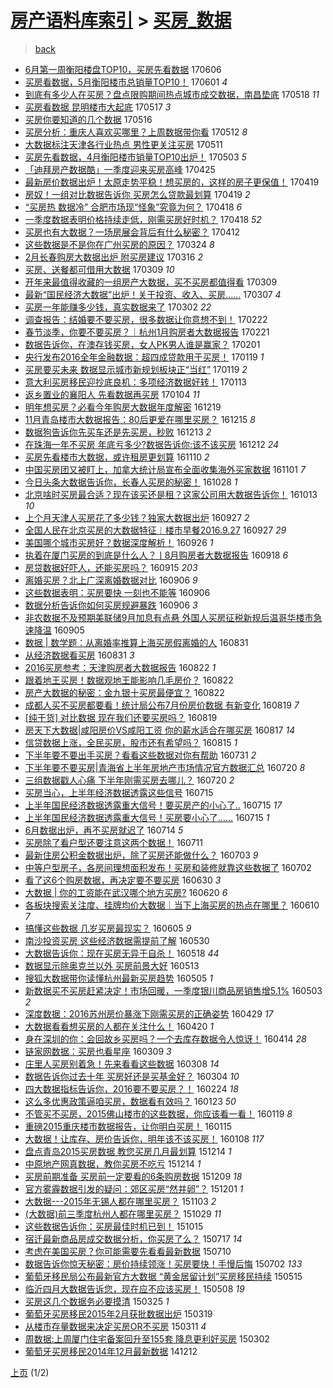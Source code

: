 [房产语料库索引](../../README.md)  > [买房_数据](买房_数据.md)
====
> [back](../README.md)

- [6月第一周衡阳楼盘TOP10，买房先看数据](http://jkwz.applinzi.com/ittc/6976109807781020677.html#6%E6%9C%88%E7%AC%AC%E4%B8%80%E5%91%A8%E8%A1%A1%E9%98%B3%E6%A5%BC%E7%9B%98TOP10%EF%BC%8C%E4%B9%B0%E6%88%BF%E5%85%88%E7%9C%8B%E6%95%B0%E6%8D%AE) 170606  
- [买房看数据，5月衡阳楼市总销量TOP10！](http://jkwz.applinzi.com/ittc/6974259880029324292.html#%E4%B9%B0%E6%88%BF%E7%9C%8B%E6%95%B0%E6%8D%AE%EF%BC%8C5%E6%9C%88%E8%A1%A1%E9%98%B3%E6%A5%BC%E5%B8%82%E6%80%BB%E9%94%80%E9%87%8FTOP10%EF%BC%81) 170601 *4* 
- [到底有多少人在买房？盘点限购期间热点城市成交数据，南昌垫底](http://jkwz.applinzi.com/ittc/6968941076667696132.html#%E5%88%B0%E5%BA%95%E6%9C%89%E5%A4%9A%E5%B0%91%E4%BA%BA%E5%9C%A8%E4%B9%B0%E6%88%BF%EF%BC%9F%E7%9B%98%E7%82%B9%E9%99%90%E8%B4%AD%E6%9C%9F%E9%97%B4%E7%83%AD%E7%82%B9%E5%9F%8E%E5%B8%82%E6%88%90%E4%BA%A4%E6%95%B0%E6%8D%AE%EF%BC%8C%E5%8D%97%E6%98%8C%E5%9E%AB%E5%BA%95) 170518 *11* 
- [买房看数据 昆明楼市大起底](http://jkwz.applinzi.com/ittc/6968713996021531652.html#%E4%B9%B0%E6%88%BF%E7%9C%8B%E6%95%B0%E6%8D%AE+%E6%98%86%E6%98%8E%E6%A5%BC%E5%B8%82%E5%A4%A7%E8%B5%B7%E5%BA%95) 170517 *3* 
- [买房你要知道的几个数据](http://jkwz.applinzi.com/ittc/6968237644059247621.html#%E4%B9%B0%E6%88%BF%E4%BD%A0%E8%A6%81%E7%9F%A5%E9%81%93%E7%9A%84%E5%87%A0%E4%B8%AA%E6%95%B0%E6%8D%AE) 170516  
- [买房分析：重庆人喜欢买哪里？上周数据带你看](http://jkwz.applinzi.com/ittc/6966715959564829700.html#%E4%B9%B0%E6%88%BF%E5%88%86%E6%9E%90%EF%BC%9A%E9%87%8D%E5%BA%86%E4%BA%BA%E5%96%9C%E6%AC%A2%E4%B9%B0%E5%93%AA%E9%87%8C%EF%BC%9F%E4%B8%8A%E5%91%A8%E6%95%B0%E6%8D%AE%E5%B8%A6%E4%BD%A0%E7%9C%8B) 170512 *8* 
- [大数据标注天津各行业热点 男性更关注买房](http://jkwz.applinzi.com/ittc/6966323328473105412.html#%E5%A4%A7%E6%95%B0%E6%8D%AE%E6%A0%87%E6%B3%A8%E5%A4%A9%E6%B4%A5%E5%90%84%E8%A1%8C%E4%B8%9A%E7%83%AD%E7%82%B9+%E7%94%B7%E6%80%A7%E6%9B%B4%E5%85%B3%E6%B3%A8%E4%B9%B0%E6%88%BF) 170511  
- [买房先看数据，4月衡阳楼市销量TOP10出炉！](http://jkwz.applinzi.com/ittc/6963495141749818373.html#%E4%B9%B0%E6%88%BF%E5%85%88%E7%9C%8B%E6%95%B0%E6%8D%AE%EF%BC%8C4%E6%9C%88%E8%A1%A1%E9%98%B3%E6%A5%BC%E5%B8%82%E9%94%80%E9%87%8FTOP10%E5%87%BA%E7%82%89%EF%BC%81) 170503 *5* 
- [「迪拜房产数据酷」一季度迎来买房高峰](http://jkwz.applinzi.com/ittc/6960109692922627076.html#%E3%80%8C%E8%BF%AA%E6%8B%9C%E6%88%BF%E4%BA%A7%E6%95%B0%E6%8D%AE%E9%85%B7%E3%80%8D%E4%B8%80%E5%AD%A3%E5%BA%A6%E8%BF%8E%E6%9D%A5%E4%B9%B0%E6%88%BF%E9%AB%98%E5%B3%B0) 170425  
- [最新房价数据出炉！太原走势平稳！想买房的，这样的房子更保值！](http://jkwz.applinzi.com/ittc/6958363959873766404.html#%E6%9C%80%E6%96%B0%E6%88%BF%E4%BB%B7%E6%95%B0%E6%8D%AE%E5%87%BA%E7%82%89%EF%BC%81%E5%A4%AA%E5%8E%9F%E8%B5%B0%E5%8A%BF%E5%B9%B3%E7%A8%B3%EF%BC%81%E6%83%B3%E4%B9%B0%E6%88%BF%E7%9A%84%EF%BC%8C%E8%BF%99%E6%A0%B7%E7%9A%84%E6%88%BF%E5%AD%90%E6%9B%B4%E4%BF%9D%E5%80%BC%EF%BC%81) 170419  
- [房奴！一组对比数据告诉你 买房怎么贷款最划算](http://jkwz.applinzi.com/ittc/6958267294856774660.html#%E6%88%BF%E5%A5%B4%EF%BC%81%E4%B8%80%E7%BB%84%E5%AF%B9%E6%AF%94%E6%95%B0%E6%8D%AE%E5%91%8A%E8%AF%89%E4%BD%A0+%E4%B9%B0%E6%88%BF%E6%80%8E%E4%B9%88%E8%B4%B7%E6%AC%BE%E6%9C%80%E5%88%92%E7%AE%97) 170419 *2* 
- [“买房热 数据冷” 合肥市场现“怪象”究竟为何？](http://jkwz.applinzi.com/ittc/6957559099192509445.html#%E2%80%9C%E4%B9%B0%E6%88%BF%E7%83%AD+%E6%95%B0%E6%8D%AE%E5%86%B7%E2%80%9D+%E5%90%88%E8%82%A5%E5%B8%82%E5%9C%BA%E7%8E%B0%E2%80%9C%E6%80%AA%E8%B1%A1%E2%80%9D%E7%A9%B6%E7%AB%9F%E4%B8%BA%E4%BD%95%EF%BC%9F) 170418 *6* 
- [一季度数据表明价格持续走低，刚需买房好时机？](http://jkwz.applinzi.com/ittc/6957877549723026437.html#%E4%B8%80%E5%AD%A3%E5%BA%A6%E6%95%B0%E6%8D%AE%E8%A1%A8%E6%98%8E%E4%BB%B7%E6%A0%BC%E6%8C%81%E7%BB%AD%E8%B5%B0%E4%BD%8E%EF%BC%8C%E5%88%9A%E9%9C%80%E4%B9%B0%E6%88%BF%E5%A5%BD%E6%97%B6%E6%9C%BA%EF%BC%9F) 170418 *52* 
- [买房也有大数据？一场房展会背后有什么秘密？](http://jkwz.applinzi.com/ittc/6955680665545737220.html#%E4%B9%B0%E6%88%BF%E4%B9%9F%E6%9C%89%E5%A4%A7%E6%95%B0%E6%8D%AE%EF%BC%9F%E4%B8%80%E5%9C%BA%E6%88%BF%E5%B1%95%E4%BC%9A%E8%83%8C%E5%90%8E%E6%9C%89%E4%BB%80%E4%B9%88%E7%A7%98%E5%AF%86%EF%BC%9F) 170412  
- [这些数据是不是你在广州买房的原因？](http://jkwz.applinzi.com/ittc/6948235930413564932.html#%E8%BF%99%E4%BA%9B%E6%95%B0%E6%8D%AE%E6%98%AF%E4%B8%8D%E6%98%AF%E4%BD%A0%E5%9C%A8%E5%B9%BF%E5%B7%9E%E4%B9%B0%E6%88%BF%E7%9A%84%E5%8E%9F%E5%9B%A0%EF%BC%9F) 170324 *8* 
- [2月长春购房大数据出炉 附买房建议](http://jkwz.applinzi.com/ittc/6945554586222986245.html#2%E6%9C%88%E9%95%BF%E6%98%A5%E8%B4%AD%E6%88%BF%E5%A4%A7%E6%95%B0%E6%8D%AE%E5%87%BA%E7%82%89+%E9%99%84%E4%B9%B0%E6%88%BF%E5%BB%BA%E8%AE%AE) 170316 *2* 
- [买房、送餐都可借用大数据](http://jkwz.applinzi.com/ittc/6943026718645421060.html#%E4%B9%B0%E6%88%BF%E3%80%81%E9%80%81%E9%A4%90%E9%83%BD%E5%8F%AF%E5%80%9F%E7%94%A8%E5%A4%A7%E6%95%B0%E6%8D%AE) 170309 *10* 
- [开年来最值得收藏的一组房产大数据，买不买房都值得看](http://jkwz.applinzi.com/ittc/6942957751012688901.html#%E5%BC%80%E5%B9%B4%E6%9D%A5%E6%9C%80%E5%80%BC%E5%BE%97%E6%94%B6%E8%97%8F%E7%9A%84%E4%B8%80%E7%BB%84%E6%88%BF%E4%BA%A7%E5%A4%A7%E6%95%B0%E6%8D%AE%EF%BC%8C%E4%B9%B0%E4%B8%8D%E4%B9%B0%E6%88%BF%E9%83%BD%E5%80%BC%E5%BE%97%E7%9C%8B) 170309  
- [最新“国民经济大数据”出炉！关于投资、收入、买房……](http://jkwz.applinzi.com/ittc/6942365921049052164.html#%E6%9C%80%E6%96%B0%E2%80%9C%E5%9B%BD%E6%B0%91%E7%BB%8F%E6%B5%8E%E5%A4%A7%E6%95%B0%E6%8D%AE%E2%80%9D%E5%87%BA%E7%82%89%EF%BC%81%E5%85%B3%E4%BA%8E%E6%8A%95%E8%B5%84%E3%80%81%E6%94%B6%E5%85%A5%E3%80%81%E4%B9%B0%E6%88%BF%E2%80%A6%E2%80%A6) 170307 *4* 
- [买房一年能赚多少钱，真实数据来了](http://jkwz.applinzi.com/ittc/6940366554641466372.html#%E4%B9%B0%E6%88%BF%E4%B8%80%E5%B9%B4%E8%83%BD%E8%B5%9A%E5%A4%9A%E5%B0%91%E9%92%B1%EF%BC%8C%E7%9C%9F%E5%AE%9E%E6%95%B0%E6%8D%AE%E6%9D%A5%E4%BA%86) 170302 *22* 
- [调查报告：结婚要不要买房，很多数据让你意想不到！](http://jkwz.applinzi.com/ittc/6937396310054536196.html#%E8%B0%83%E6%9F%A5%E6%8A%A5%E5%91%8A%EF%BC%9A%E7%BB%93%E5%A9%9A%E8%A6%81%E4%B8%8D%E8%A6%81%E4%B9%B0%E6%88%BF%EF%BC%8C%E5%BE%88%E5%A4%9A%E6%95%B0%E6%8D%AE%E8%AE%A9%E4%BD%A0%E6%84%8F%E6%83%B3%E4%B8%8D%E5%88%B0%EF%BC%81) 170222  
- [春节淡季，你要不要买房？｜杭州1月购房者大数据报告](http://jkwz.applinzi.com/ittc/6937021834615866373.html#%E6%98%A5%E8%8A%82%E6%B7%A1%E5%AD%A3%EF%BC%8C%E4%BD%A0%E8%A6%81%E4%B8%8D%E8%A6%81%E4%B9%B0%E6%88%BF%EF%BC%9F%EF%BD%9C%E6%9D%AD%E5%B7%9E1%E6%9C%88%E8%B4%AD%E6%88%BF%E8%80%85%E5%A4%A7%E6%95%B0%E6%8D%AE%E6%8A%A5%E5%91%8A) 170221  
- [数据告诉你，在澳存钱买房，女人PK男人谁是赢家？](http://jkwz.applinzi.com/ittc/6929669801663529988.html#%E6%95%B0%E6%8D%AE%E5%91%8A%E8%AF%89%E4%BD%A0%EF%BC%8C%E5%9C%A8%E6%BE%B3%E5%AD%98%E9%92%B1%E4%B9%B0%E6%88%BF%EF%BC%8C%E5%A5%B3%E4%BA%BAPK%E7%94%B7%E4%BA%BA%E8%B0%81%E6%98%AF%E8%B5%A2%E5%AE%B6%EF%BC%9F) 170201  
- [央行发布2016全年金融数据：超四成贷款用于买房！](http://jkwz.applinzi.com/ittc/6924778090437018629.html#%E5%A4%AE%E8%A1%8C%E5%8F%91%E5%B8%832016%E5%85%A8%E5%B9%B4%E9%87%91%E8%9E%8D%E6%95%B0%E6%8D%AE%EF%BC%9A%E8%B6%85%E5%9B%9B%E6%88%90%E8%B4%B7%E6%AC%BE%E7%94%A8%E4%BA%8E%E4%B9%B0%E6%88%BF%EF%BC%81) 170119 *1* 
- [买房要买未来 数据显示城市新规划板块正“当红”](http://jkwz.applinzi.com/ittc/6924750137334432772.html#%E4%B9%B0%E6%88%BF%E8%A6%81%E4%B9%B0%E6%9C%AA%E6%9D%A5+%E6%95%B0%E6%8D%AE%E6%98%BE%E7%A4%BA%E5%9F%8E%E5%B8%82%E6%96%B0%E8%A7%84%E5%88%92%E6%9D%BF%E5%9D%97%E6%AD%A3%E2%80%9C%E5%BD%93%E7%BA%A2%E2%80%9D) 170119 *2* 
- [意大利买房移民迎抄底良机：多项经济数据好转！](http://jkwz.applinzi.com/ittc/6922671629309314053.html#%E6%84%8F%E5%A4%A7%E5%88%A9%E4%B9%B0%E6%88%BF%E7%A7%BB%E6%B0%91%E8%BF%8E%E6%8A%84%E5%BA%95%E8%89%AF%E6%9C%BA%EF%BC%9A%E5%A4%9A%E9%A1%B9%E7%BB%8F%E6%B5%8E%E6%95%B0%E6%8D%AE%E5%A5%BD%E8%BD%AC%EF%BC%81) 170113  
- [返乡置业的襄阳人   先看数据再买房](http://jkwz.applinzi.com/ittc/6919292885798487045.html#%E8%BF%94%E4%B9%A1%E7%BD%AE%E4%B8%9A%E7%9A%84%E8%A5%84%E9%98%B3%E4%BA%BA+++%E5%85%88%E7%9C%8B%E6%95%B0%E6%8D%AE%E5%86%8D%E4%B9%B0%E6%88%BF) 170104 *11* 
- [明年想买房？必看今年购房大数据年度解密](http://jkwz.applinzi.com/ittc/6913381363767313412.html#%E6%98%8E%E5%B9%B4%E6%83%B3%E4%B9%B0%E6%88%BF%EF%BC%9F%E5%BF%85%E7%9C%8B%E4%BB%8A%E5%B9%B4%E8%B4%AD%E6%88%BF%E5%A4%A7%E6%95%B0%E6%8D%AE%E5%B9%B4%E5%BA%A6%E8%A7%A3%E5%AF%86) 161219  
- [11月青岛楼市大数据报告：80后更爱在哪里买房？](http://jkwz.applinzi.com/ittc/6911858190412416005.html#11%E6%9C%88%E9%9D%92%E5%B2%9B%E6%A5%BC%E5%B8%82%E5%A4%A7%E6%95%B0%E6%8D%AE%E6%8A%A5%E5%91%8A%EF%BC%9A80%E5%90%8E%E6%9B%B4%E7%88%B1%E5%9C%A8%E5%93%AA%E9%87%8C%E4%B9%B0%E6%88%BF%EF%BC%9F) 161215 *8* 
- [数据狗告诉你先买车还是先买房，秒败](http://jkwz.applinzi.com/ittc/6911183633380803589.html#%E6%95%B0%E6%8D%AE%E7%8B%97%E5%91%8A%E8%AF%89%E4%BD%A0%E5%85%88%E4%B9%B0%E8%BD%A6%E8%BF%98%E6%98%AF%E5%85%88%E4%B9%B0%E6%88%BF%EF%BC%8C%E7%A7%92%E8%B4%A5) 161213 *2* 
- [在珠海一年不买房 年底亏多少?数据告诉你:该不该买房](http://jkwz.applinzi.com/ittc/6910714740845577221.html#%E5%9C%A8%E7%8F%A0%E6%B5%B7%E4%B8%80%E5%B9%B4%E4%B8%8D%E4%B9%B0%E6%88%BF+%E5%B9%B4%E5%BA%95%E4%BA%8F%E5%A4%9A%E5%B0%91%3F%E6%95%B0%E6%8D%AE%E5%91%8A%E8%AF%89%E4%BD%A0%3A%E8%AF%A5%E4%B8%8D%E8%AF%A5%E4%B9%B0%E6%88%BF) 161212 *24* 
- [买房先看楼市大数据，或许租房更划算](http://jkwz.applinzi.com/ittc/6898211460877911044.html#%E4%B9%B0%E6%88%BF%E5%85%88%E7%9C%8B%E6%A5%BC%E5%B8%82%E5%A4%A7%E6%95%B0%E6%8D%AE%EF%BC%8C%E6%88%96%E8%AE%B8%E7%A7%9F%E6%88%BF%E6%9B%B4%E5%88%92%E7%AE%97) 161110 *2* 
- [中国买房团又被盯上，加拿大统计局宣布全面收集海外买家数据](http://jkwz.applinzi.com/ittc/6895467931923645444.html#%E4%B8%AD%E5%9B%BD%E4%B9%B0%E6%88%BF%E5%9B%A2%E5%8F%88%E8%A2%AB%E7%9B%AF%E4%B8%8A%EF%BC%8C%E5%8A%A0%E6%8B%BF%E5%A4%A7%E7%BB%9F%E8%AE%A1%E5%B1%80%E5%AE%A3%E5%B8%83%E5%85%A8%E9%9D%A2%E6%94%B6%E9%9B%86%E6%B5%B7%E5%A4%96%E4%B9%B0%E5%AE%B6%E6%95%B0%E6%8D%AE) 161101 *7* 
- [今日头条大数据告诉你，长春人买房的秘密！](http://jkwz.applinzi.com/ittc/6893772452022191108.html#%E4%BB%8A%E6%97%A5%E5%A4%B4%E6%9D%A1%E5%A4%A7%E6%95%B0%E6%8D%AE%E5%91%8A%E8%AF%89%E4%BD%A0%EF%BC%8C%E9%95%BF%E6%98%A5%E4%BA%BA%E4%B9%B0%E6%88%BF%E7%9A%84%E7%A7%98%E5%AF%86%EF%BC%81) 161028 *1* 
- [北京啥时买房最合适？现在该买还是租？这家公司用大数据告诉你！](http://jkwz.applinzi.com/ittc/6888478953819341828.html#%E5%8C%97%E4%BA%AC%E5%95%A5%E6%97%B6%E4%B9%B0%E6%88%BF%E6%9C%80%E5%90%88%E9%80%82%EF%BC%9F%E7%8E%B0%E5%9C%A8%E8%AF%A5%E4%B9%B0%E8%BF%98%E6%98%AF%E7%A7%9F%EF%BC%9F%E8%BF%99%E5%AE%B6%E5%85%AC%E5%8F%B8%E7%94%A8%E5%A4%A7%E6%95%B0%E6%8D%AE%E5%91%8A%E8%AF%89%E4%BD%A0%EF%BC%81) 161013 *10* 
- [上个月天津人买房花了多少钱？独家大数据出炉](http://jkwz.applinzi.com/ittc/6882468948590724101.html#%E4%B8%8A%E4%B8%AA%E6%9C%88%E5%A4%A9%E6%B4%A5%E4%BA%BA%E4%B9%B0%E6%88%BF%E8%8A%B1%E4%BA%86%E5%A4%9A%E5%B0%91%E9%92%B1%EF%BC%9F%E7%8B%AC%E5%AE%B6%E5%A4%A7%E6%95%B0%E6%8D%AE%E5%87%BA%E7%82%89) 160927 *2* 
- [全国人民在北京买房的大数据特征︱楼市早餐2016.9.27](http://jkwz.applinzi.com/ittc/6882420555369677829.html#%E5%85%A8%E5%9B%BD%E4%BA%BA%E6%B0%91%E5%9C%A8%E5%8C%97%E4%BA%AC%E4%B9%B0%E6%88%BF%E7%9A%84%E5%A4%A7%E6%95%B0%E6%8D%AE%E7%89%B9%E5%BE%81%EF%B8%B1%E6%A5%BC%E5%B8%82%E6%97%A9%E9%A4%902016.9.27) 160927 *29* 
- [美国哪个城市买房好？数据深度解析！](http://jkwz.applinzi.com/ittc/6882198430297883653.html#%E7%BE%8E%E5%9B%BD%E5%93%AA%E4%B8%AA%E5%9F%8E%E5%B8%82%E4%B9%B0%E6%88%BF%E5%A5%BD%EF%BC%9F%E6%95%B0%E6%8D%AE%E6%B7%B1%E5%BA%A6%E8%A7%A3%E6%9E%90%EF%BC%81) 160926 *1* 
- [执着在厦门买房的到底是什么人？ㅣ8月购房者大数据报告](http://jkwz.applinzi.com/ittc/6879158947516253188.html#%E6%89%A7%E7%9D%80%E5%9C%A8%E5%8E%A6%E9%97%A8%E4%B9%B0%E6%88%BF%E7%9A%84%E5%88%B0%E5%BA%95%E6%98%AF%E4%BB%80%E4%B9%88%E4%BA%BA%EF%BC%9F%E3%85%A38%E6%9C%88%E8%B4%AD%E6%88%BF%E8%80%85%E5%A4%A7%E6%95%B0%E6%8D%AE%E6%8A%A5%E5%91%8A) 160918 *6* 
- [房贷数据好吓人，还能买房吗？](http://jkwz.applinzi.com/ittc/6878027267455845381.html#%E6%88%BF%E8%B4%B7%E6%95%B0%E6%8D%AE%E5%A5%BD%E5%90%93%E4%BA%BA%EF%BC%8C%E8%BF%98%E8%83%BD%E4%B9%B0%E6%88%BF%E5%90%97%EF%BC%9F) 160915 *203* 
- [离婚买房？北上广深离婚数据对比](http://jkwz.applinzi.com/ittc/6874820550702138373.html#%E7%A6%BB%E5%A9%9A%E4%B9%B0%E6%88%BF%EF%BC%9F%E5%8C%97%E4%B8%8A%E5%B9%BF%E6%B7%B1%E7%A6%BB%E5%A9%9A%E6%95%B0%E6%8D%AE%E5%AF%B9%E6%AF%94) 160906 *9* 
- [这些数据表明：买房要快 一刻也不能等](http://jkwz.applinzi.com/ittc/6874690834460574724.html#%E8%BF%99%E4%BA%9B%E6%95%B0%E6%8D%AE%E8%A1%A8%E6%98%8E%EF%BC%9A%E4%B9%B0%E6%88%BF%E8%A6%81%E5%BF%AB+%E4%B8%80%E5%88%BB%E4%B9%9F%E4%B8%8D%E8%83%BD%E7%AD%89) 160906  
- [数据分析告诉你如何买房规避暴跌](http://jkwz.applinzi.com/ittc/6874668280488395780.html#%E6%95%B0%E6%8D%AE%E5%88%86%E6%9E%90%E5%91%8A%E8%AF%89%E4%BD%A0%E5%A6%82%E4%BD%95%E4%B9%B0%E6%88%BF%E8%A7%84%E9%81%BF%E6%9A%B4%E8%B7%8C) 160906 *3* 
- [非农数据不及预期美联储9月加息有点悬 外国人买房征税新规后温哥华楼市急速降温](http://jkwz.applinzi.com/ittc/6874222584643716101.html#%E9%9D%9E%E5%86%9C%E6%95%B0%E6%8D%AE%E4%B8%8D%E5%8F%8A%E9%A2%84%E6%9C%9F%E7%BE%8E%E8%81%94%E5%82%A89%E6%9C%88%E5%8A%A0%E6%81%AF%E6%9C%89%E7%82%B9%E6%82%AC+%E5%A4%96%E5%9B%BD%E4%BA%BA%E4%B9%B0%E6%88%BF%E5%BE%81%E7%A8%8E%E6%96%B0%E8%A7%84%E5%90%8E%E6%B8%A9%E5%93%A5%E5%8D%8E%E6%A5%BC%E5%B8%82%E6%80%A5%E9%80%9F%E9%99%8D%E6%B8%A9) 160905  
- [数据 | 数学题：从离婚率推算上海买房假离婚的人](http://jkwz.applinzi.com/ittc/6872575581622895620.html#%E6%95%B0%E6%8D%AE+%7C+%E6%95%B0%E5%AD%A6%E9%A2%98%EF%BC%9A%E4%BB%8E%E7%A6%BB%E5%A9%9A%E7%8E%87%E6%8E%A8%E7%AE%97%E4%B8%8A%E6%B5%B7%E4%B9%B0%E6%88%BF%E5%81%87%E7%A6%BB%E5%A9%9A%E7%9A%84%E4%BA%BA) 160831  
- [从经济数据看买房](http://jkwz.applinzi.com/ittc/6872560069023106052.html#%E4%BB%8E%E7%BB%8F%E6%B5%8E%E6%95%B0%E6%8D%AE%E7%9C%8B%E4%B9%B0%E6%88%BF) 160831 *3* 
- [2016买房参考：天津购房者大数据报告](http://jkwz.applinzi.com/ittc/6869118926084113413.html#2016%E4%B9%B0%E6%88%BF%E5%8F%82%E8%80%83%EF%BC%9A%E5%A4%A9%E6%B4%A5%E8%B4%AD%E6%88%BF%E8%80%85%E5%A4%A7%E6%95%B0%E6%8D%AE%E6%8A%A5%E5%91%8A) 160822 *1* 
- [跟着地王买房！数据观地王能影响几毛房价？](http://jkwz.applinzi.com/ittc/6869112954787726341.html#%E8%B7%9F%E7%9D%80%E5%9C%B0%E7%8E%8B%E4%B9%B0%E6%88%BF%EF%BC%81%E6%95%B0%E6%8D%AE%E8%A7%82%E5%9C%B0%E7%8E%8B%E8%83%BD%E5%BD%B1%E5%93%8D%E5%87%A0%E6%AF%9B%E6%88%BF%E4%BB%B7%EF%BC%9F) 160822  
- [房产大数据的秘密：金九银十买房最便宜？](http://jkwz.applinzi.com/ittc/6866629569343390724.html#%E6%88%BF%E4%BA%A7%E5%A4%A7%E6%95%B0%E6%8D%AE%E7%9A%84%E7%A7%98%E5%AF%86%EF%BC%9A%E9%87%91%E4%B9%9D%E9%93%B6%E5%8D%81%E4%B9%B0%E6%88%BF%E6%9C%80%E4%BE%BF%E5%AE%9C%EF%BC%9F) 160822  
- [成都人买不买房都要看！统计局公布7月份房价数据 有新变化](http://jkwz.applinzi.com/ittc/6868102525798056964.html#%E6%88%90%E9%83%BD%E4%BA%BA%E4%B9%B0%E4%B8%8D%E4%B9%B0%E6%88%BF%E9%83%BD%E8%A6%81%E7%9C%8B%EF%BC%81%E7%BB%9F%E8%AE%A1%E5%B1%80%E5%85%AC%E5%B8%837%E6%9C%88%E4%BB%BD%E6%88%BF%E4%BB%B7%E6%95%B0%E6%8D%AE+%E6%9C%89%E6%96%B0%E5%8F%98%E5%8C%96) 160819 *7* 
- [[纯干货] 对比数据 现在我们还要买房吗？](http://jkwz.applinzi.com/ittc/6868043603141723140.html#%5B%E7%BA%AF%E5%B9%B2%E8%B4%A7%5D+%E5%AF%B9%E6%AF%94%E6%95%B0%E6%8D%AE+%E7%8E%B0%E5%9C%A8%E6%88%91%E4%BB%AC%E8%BF%98%E8%A6%81%E4%B9%B0%E6%88%BF%E5%90%97%EF%BC%9F) 160819  
- [房天下大数据|咸阳房价VS咸阳工资 你的薪水适合在哪买房](http://jkwz.applinzi.com/ittc/6867333299164414980.html#%E6%88%BF%E5%A4%A9%E4%B8%8B%E5%A4%A7%E6%95%B0%E6%8D%AE%7C%E5%92%B8%E9%98%B3%E6%88%BF%E4%BB%B7VS%E5%92%B8%E9%98%B3%E5%B7%A5%E8%B5%84+%E4%BD%A0%E7%9A%84%E8%96%AA%E6%B0%B4%E9%80%82%E5%90%88%E5%9C%A8%E5%93%AA%E4%B9%B0%E6%88%BF) 160817 *14* 
- [信贷数据上涨，全民买房，股市还有希望吗？](http://jkwz.applinzi.com/ittc/6866541916019229701.html#%E4%BF%A1%E8%B4%B7%E6%95%B0%E6%8D%AE%E4%B8%8A%E6%B6%A8%EF%BC%8C%E5%85%A8%E6%B0%91%E4%B9%B0%E6%88%BF%EF%BC%8C%E8%82%A1%E5%B8%82%E8%BF%98%E6%9C%89%E5%B8%8C%E6%9C%9B%E5%90%97%EF%BC%9F) 160815 *1* 
- [下半年要不要出手买房？看看这些数据对你有帮助](http://jkwz.applinzi.com/ittc/6861125869724238853.html#%E4%B8%8B%E5%8D%8A%E5%B9%B4%E8%A6%81%E4%B8%8D%E8%A6%81%E5%87%BA%E6%89%8B%E4%B9%B0%E6%88%BF%EF%BC%9F%E7%9C%8B%E7%9C%8B%E8%BF%99%E4%BA%9B%E6%95%B0%E6%8D%AE%E5%AF%B9%E4%BD%A0%E6%9C%89%E5%B8%AE%E5%8A%A9) 160731 *2* 
- [下半年要不要买房|青海省上半年房地产市场情况官方数据汇总](http://jkwz.applinzi.com/ittc/6857018101237023748.html#%E4%B8%8B%E5%8D%8A%E5%B9%B4%E8%A6%81%E4%B8%8D%E8%A6%81%E4%B9%B0%E6%88%BF%7C%E9%9D%92%E6%B5%B7%E7%9C%81%E4%B8%8A%E5%8D%8A%E5%B9%B4%E6%88%BF%E5%9C%B0%E4%BA%A7%E5%B8%82%E5%9C%BA%E6%83%85%E5%86%B5%E5%AE%98%E6%96%B9%E6%95%B0%E6%8D%AE%E6%B1%87%E6%80%BB) 160720 *8* 
- [三组数据戳人心痛 下半年刚需买房去哪儿？](http://jkwz.applinzi.com/ittc/6856242555037156356.html#%E4%B8%89%E7%BB%84%E6%95%B0%E6%8D%AE%E6%88%B3%E4%BA%BA%E5%BF%83%E7%97%9B+%E4%B8%8B%E5%8D%8A%E5%B9%B4%E5%88%9A%E9%9C%80%E4%B9%B0%E6%88%BF%E5%8E%BB%E5%93%AA%E5%84%BF%EF%BC%9F) 160720 *2* 
- [买房当心，上半年经济数据透露这些信号](http://jkwz.applinzi.com/ittc/6855135821635781636.html#%E4%B9%B0%E6%88%BF%E5%BD%93%E5%BF%83%EF%BC%8C%E4%B8%8A%E5%8D%8A%E5%B9%B4%E7%BB%8F%E6%B5%8E%E6%95%B0%E6%8D%AE%E9%80%8F%E9%9C%B2%E8%BF%99%E4%BA%9B%E4%BF%A1%E5%8F%B7) 160715  
- [上半年国民经济数据透露重大信号！要买房产的小心了..](http://jkwz.applinzi.com/ittc/6855118371598894084.html#%E4%B8%8A%E5%8D%8A%E5%B9%B4%E5%9B%BD%E6%B0%91%E7%BB%8F%E6%B5%8E%E6%95%B0%E6%8D%AE%E9%80%8F%E9%9C%B2%E9%87%8D%E5%A4%A7%E4%BF%A1%E5%8F%B7%EF%BC%81%E8%A6%81%E4%B9%B0%E6%88%BF%E4%BA%A7%E7%9A%84%E5%B0%8F%E5%BF%83%E4%BA%86..) 160715 *17* 
- [上半年国民经济数据透露重大信号！买房要小心了……](http://jkwz.applinzi.com/ittc/6855075913594831877.html#%E4%B8%8A%E5%8D%8A%E5%B9%B4%E5%9B%BD%E6%B0%91%E7%BB%8F%E6%B5%8E%E6%95%B0%E6%8D%AE%E9%80%8F%E9%9C%B2%E9%87%8D%E5%A4%A7%E4%BF%A1%E5%8F%B7%EF%BC%81%E4%B9%B0%E6%88%BF%E8%A6%81%E5%B0%8F%E5%BF%83%E4%BA%86%E2%80%A6%E2%80%A6) 160715 *1* 
- [6月数据出炉，再不买房就迟了](http://jkwz.applinzi.com/ittc/6854636467355386885.html#6%E6%9C%88%E6%95%B0%E6%8D%AE%E5%87%BA%E7%82%89%EF%BC%8C%E5%86%8D%E4%B8%8D%E4%B9%B0%E6%88%BF%E5%B0%B1%E8%BF%9F%E4%BA%86) 160714 *5* 
- [买房除了看户型还要注意这两个数据！](http://jkwz.applinzi.com/ittc/6849898714646447109.html#%E4%B9%B0%E6%88%BF%E9%99%A4%E4%BA%86%E7%9C%8B%E6%88%B7%E5%9E%8B%E8%BF%98%E8%A6%81%E6%B3%A8%E6%84%8F%E8%BF%99%E4%B8%A4%E4%B8%AA%E6%95%B0%E6%8D%AE%EF%BC%81) 160711  
- [最新住房公积金数据出炉，除了买房还能做什么？](http://jkwz.applinzi.com/ittc/6850626791223591941.html#%E6%9C%80%E6%96%B0%E4%BD%8F%E6%88%BF%E5%85%AC%E7%A7%AF%E9%87%91%E6%95%B0%E6%8D%AE%E5%87%BA%E7%82%89%EF%BC%8C%E9%99%A4%E4%BA%86%E4%B9%B0%E6%88%BF%E8%BF%98%E8%83%BD%E5%81%9A%E4%BB%80%E4%B9%88%EF%BC%9F) 160703 *9* 
- [中等户型房子，各房间理想面积发布！买房和装修就靠这些数据了](http://jkwz.applinzi.com/ittc/6850230540304909317.html#%E4%B8%AD%E7%AD%89%E6%88%B7%E5%9E%8B%E6%88%BF%E5%AD%90%EF%BC%8C%E5%90%84%E6%88%BF%E9%97%B4%E7%90%86%E6%83%B3%E9%9D%A2%E7%A7%AF%E5%8F%91%E5%B8%83%EF%BC%81%E4%B9%B0%E6%88%BF%E5%92%8C%E8%A3%85%E4%BF%AE%E5%B0%B1%E9%9D%A0%E8%BF%99%E4%BA%9B%E6%95%B0%E6%8D%AE%E4%BA%86) 160702  
- [看了这6个购房数据，再决定要不要买房](http://jkwz.applinzi.com/ittc/6849540207841641477.html#%E7%9C%8B%E4%BA%86%E8%BF%996%E4%B8%AA%E8%B4%AD%E6%88%BF%E6%95%B0%E6%8D%AE%EF%BC%8C%E5%86%8D%E5%86%B3%E5%AE%9A%E8%A6%81%E4%B8%8D%E8%A6%81%E4%B9%B0%E6%88%BF) 160630 *3* 
- [大数据 | 你的工资能在武汉哪个地方买房?](http://jkwz.applinzi.com/ittc/6845755606061024261.html#%E5%A4%A7%E6%95%B0%E6%8D%AE+%7C+%E4%BD%A0%E7%9A%84%E5%B7%A5%E8%B5%84%E8%83%BD%E5%9C%A8%E6%AD%A6%E6%B1%89%E5%93%AA%E4%B8%AA%E5%9C%B0%E6%96%B9%E4%B9%B0%E6%88%BF%3F) 160620 *6* 
- [各板块搜索关注度、挂牌均价大数据｜当下上海买房的热点在哪里？](http://jkwz.applinzi.com/ittc/6842041150806164484.html#%E5%90%84%E6%9D%BF%E5%9D%97%E6%90%9C%E7%B4%A2%E5%85%B3%E6%B3%A8%E5%BA%A6%E3%80%81%E6%8C%82%E7%89%8C%E5%9D%87%E4%BB%B7%E5%A4%A7%E6%95%B0%E6%8D%AE%EF%BD%9C%E5%BD%93%E4%B8%8B%E4%B8%8A%E6%B5%B7%E4%B9%B0%E6%88%BF%E7%9A%84%E7%83%AD%E7%82%B9%E5%9C%A8%E5%93%AA%E9%87%8C%EF%BC%9F) 160610 *7* 
- [搞懂这些数据 几岁买房最现实？](http://jkwz.applinzi.com/ittc/6840296720260662276.html#%E6%90%9E%E6%87%82%E8%BF%99%E4%BA%9B%E6%95%B0%E6%8D%AE+%E5%87%A0%E5%B2%81%E4%B9%B0%E6%88%BF%E6%9C%80%E7%8E%B0%E5%AE%9E%EF%BC%9F) 160605 *9* 
- [南沙投资买房 这些经济数据需提前了解](http://jkwz.applinzi.com/ittc/6837821878684877828.html#%E5%8D%97%E6%B2%99%E6%8A%95%E8%B5%84%E4%B9%B0%E6%88%BF+%E8%BF%99%E4%BA%9B%E7%BB%8F%E6%B5%8E%E6%95%B0%E6%8D%AE%E9%9C%80%E6%8F%90%E5%89%8D%E4%BA%86%E8%A7%A3) 160530  
- [大数据告诉你：现在买房无异于自杀！](http://jkwz.applinzi.com/ittc/6833483480499225605.html#%E5%A4%A7%E6%95%B0%E6%8D%AE%E5%91%8A%E8%AF%89%E4%BD%A0%EF%BC%9A%E7%8E%B0%E5%9C%A8%E4%B9%B0%E6%88%BF%E6%97%A0%E5%BC%82%E4%BA%8E%E8%87%AA%E6%9D%80%EF%BC%81) 160518 *44* 
- [数据显示除奥克兰以外 买房前景大好](http://jkwz.applinzi.com/ittc/6831693885298181124.html#%E6%95%B0%E6%8D%AE%E6%98%BE%E7%A4%BA%E9%99%A4%E5%A5%A5%E5%85%8B%E5%85%B0%E4%BB%A5%E5%A4%96+%E4%B9%B0%E6%88%BF%E5%89%8D%E6%99%AF%E5%A4%A7%E5%A5%BD) 160513  
- [搜狐大数据带你读懂杭州最新买房趋势](http://jkwz.applinzi.com/ittc/6828787725448512516.html#%E6%90%9C%E7%8B%90%E5%A4%A7%E6%95%B0%E6%8D%AE%E5%B8%A6%E4%BD%A0%E8%AF%BB%E6%87%82%E6%9D%AD%E5%B7%9E%E6%9C%80%E6%96%B0%E4%B9%B0%E6%88%BF%E8%B6%8B%E5%8A%BF) 160505 *1* 
- [新数据买不买房赶紧决定！市场回暖，一季度银川商品房销售增5.1%](http://jkwz.applinzi.com/ittc/6828113562312377349.html#%E6%96%B0%E6%95%B0%E6%8D%AE%E4%B9%B0%E4%B8%8D%E4%B9%B0%E6%88%BF%E8%B5%B6%E7%B4%A7%E5%86%B3%E5%AE%9A%EF%BC%81%E5%B8%82%E5%9C%BA%E5%9B%9E%E6%9A%96%EF%BC%8C%E4%B8%80%E5%AD%A3%E5%BA%A6%E9%93%B6%E5%B7%9D%E5%95%86%E5%93%81%E6%88%BF%E9%94%80%E5%94%AE%E5%A2%9E5.1%25) 160503 *2* 
- [深度数据：2016苏州房价暴涨下刚需买房的正确姿势](http://jkwz.applinzi.com/ittc/6826543501013419013.html#%E6%B7%B1%E5%BA%A6%E6%95%B0%E6%8D%AE%EF%BC%9A2016%E8%8B%8F%E5%B7%9E%E6%88%BF%E4%BB%B7%E6%9A%B4%E6%B6%A8%E4%B8%8B%E5%88%9A%E9%9C%80%E4%B9%B0%E6%88%BF%E7%9A%84%E6%AD%A3%E7%A1%AE%E5%A7%BF%E5%8A%BF) 160429 *17* 
- [大数据看看想买房的人都在关注什么！](http://jkwz.applinzi.com/ittc/6823123215043789828.html#%E5%A4%A7%E6%95%B0%E6%8D%AE%E7%9C%8B%E7%9C%8B%E6%83%B3%E4%B9%B0%E6%88%BF%E7%9A%84%E4%BA%BA%E9%83%BD%E5%9C%A8%E5%85%B3%E6%B3%A8%E4%BB%80%E4%B9%88%EF%BC%81) 160420 *1* 
- [身在深圳的你：会回故乡买房吗？一个去库存数据令人惊讶！](http://jkwz.applinzi.com/ittc/6821084583818691589.html#%E8%BA%AB%E5%9C%A8%E6%B7%B1%E5%9C%B3%E7%9A%84%E4%BD%A0%EF%BC%9A%E4%BC%9A%E5%9B%9E%E6%95%85%E4%B9%A1%E4%B9%B0%E6%88%BF%E5%90%97%EF%BC%9F%E4%B8%80%E4%B8%AA%E5%8E%BB%E5%BA%93%E5%AD%98%E6%95%B0%E6%8D%AE%E4%BB%A4%E4%BA%BA%E6%83%8A%E8%AE%B6%EF%BC%81) 160414 *28* 
- [链家网数据：买房也看星座](http://jkwz.applinzi.com/ittc/6807581547993498629.html#%E9%93%BE%E5%AE%B6%E7%BD%91%E6%95%B0%E6%8D%AE%EF%BC%9A%E4%B9%B0%E6%88%BF%E4%B9%9F%E7%9C%8B%E6%98%9F%E5%BA%A7) 160309 *3* 
- [庄里人买房别着急！先来看看这些数据](http://jkwz.applinzi.com/ittc/6807183256122295301.html#%E5%BA%84%E9%87%8C%E4%BA%BA%E4%B9%B0%E6%88%BF%E5%88%AB%E7%9D%80%E6%80%A5%EF%BC%81%E5%85%88%E6%9D%A5%E7%9C%8B%E7%9C%8B%E8%BF%99%E4%BA%9B%E6%95%B0%E6%8D%AE) 160308 *14* 
- [数据告诉你过去十年 买房好还是买基金好？](http://jkwz.applinzi.com/ittc/6805629586792514564.html#%E6%95%B0%E6%8D%AE%E5%91%8A%E8%AF%89%E4%BD%A0%E8%BF%87%E5%8E%BB%E5%8D%81%E5%B9%B4+%E4%B9%B0%E6%88%BF%E5%A5%BD%E8%BF%98%E6%98%AF%E4%B9%B0%E5%9F%BA%E9%87%91%E5%A5%BD%EF%BC%9F) 160304 *10* 
- [四大数据指标告诉你，2016要不要买房？！](http://jkwz.applinzi.com/ittc/6802351773834544133.html#%E5%9B%9B%E5%A4%A7%E6%95%B0%E6%8D%AE%E6%8C%87%E6%A0%87%E5%91%8A%E8%AF%89%E4%BD%A0%EF%BC%8C2016%E8%A6%81%E4%B8%8D%E8%A6%81%E4%B9%B0%E6%88%BF%EF%BC%9F%EF%BC%81) 160224 *18* 
- [这么多优惠政策逼咱买房，数据看有效吗？](http://jkwz.applinzi.com/ittc/6790159828601275397.html#%E8%BF%99%E4%B9%88%E5%A4%9A%E4%BC%98%E6%83%A0%E6%94%BF%E7%AD%96%E9%80%BC%E5%92%B1%E4%B9%B0%E6%88%BF%EF%BC%8C%E6%95%B0%E6%8D%AE%E7%9C%8B%E6%9C%89%E6%95%88%E5%90%97%EF%BC%9F) 160123 *50* 
- [不管买不买房，2015佛山楼市的这些数据，你应该看一看！](http://jkwz.applinzi.com/ittc/6789142812222292997.html#%E4%B8%8D%E7%AE%A1%E4%B9%B0%E4%B8%8D%E4%B9%B0%E6%88%BF%EF%BC%8C2015%E4%BD%9B%E5%B1%B1%E6%A5%BC%E5%B8%82%E7%9A%84%E8%BF%99%E4%BA%9B%E6%95%B0%E6%8D%AE%EF%BC%8C%E4%BD%A0%E5%BA%94%E8%AF%A5%E7%9C%8B%E4%B8%80%E7%9C%8B%EF%BC%81) 160119 *8* 
- [重磅2015重庆楼市数据报告，让你明白买房！](http://jkwz.applinzi.com/ittc/6787584751359771653.html#%E9%87%8D%E7%A3%852015%E9%87%8D%E5%BA%86%E6%A5%BC%E5%B8%82%E6%95%B0%E6%8D%AE%E6%8A%A5%E5%91%8A%EF%BC%8C%E8%AE%A9%E4%BD%A0%E6%98%8E%E7%99%BD%E4%B9%B0%E6%88%BF%EF%BC%81) 160115  
- [大数据！让库存、房价告诉你，明年该不该买房！](http://jkwz.applinzi.com/ittc/6784905121402192901.html#%E5%A4%A7%E6%95%B0%E6%8D%AE%EF%BC%81%E8%AE%A9%E5%BA%93%E5%AD%98%E3%80%81%E6%88%BF%E4%BB%B7%E5%91%8A%E8%AF%89%E4%BD%A0%EF%BC%8C%E6%98%8E%E5%B9%B4%E8%AF%A5%E4%B8%8D%E8%AF%A5%E4%B9%B0%E6%88%BF%EF%BC%81) 160108 *117* 
- [盘点青岛2015买房数据 教您买房几月最划算](http://jkwz.applinzi.com/ittc/6775544772819420164.html#%E7%9B%98%E7%82%B9%E9%9D%92%E5%B2%9B2015%E4%B9%B0%E6%88%BF%E6%95%B0%E6%8D%AE+%E6%95%99%E6%82%A8%E4%B9%B0%E6%88%BF%E5%87%A0%E6%9C%88%E6%9C%80%E5%88%92%E7%AE%97) 151214 *1* 
- [中原地产网真数据，教你买房不吃亏](http://jkwz.applinzi.com/ittc/6775539935943853061.html#%E4%B8%AD%E5%8E%9F%E5%9C%B0%E4%BA%A7%E7%BD%91%E7%9C%9F%E6%95%B0%E6%8D%AE%EF%BC%8C%E6%95%99%E4%BD%A0%E4%B9%B0%E6%88%BF%E4%B8%8D%E5%90%83%E4%BA%8F) 151214 *1* 
- [买房前期准备 买房前一定要看的6条购房数据](http://jkwz.applinzi.com/ittc/6773809313432994820.html#%E4%B9%B0%E6%88%BF%E5%89%8D%E6%9C%9F%E5%87%86%E5%A4%87+%E4%B9%B0%E6%88%BF%E5%89%8D%E4%B8%80%E5%AE%9A%E8%A6%81%E7%9C%8B%E7%9A%846%E6%9D%A1%E8%B4%AD%E6%88%BF%E6%95%B0%E6%8D%AE) 151209 *18* 
- [官方雾霾数据引发的疑问：郊区买房“然并卵”？](http://jkwz.applinzi.com/ittc/6770912767263638533.html#%E5%AE%98%E6%96%B9%E9%9B%BE%E9%9C%BE%E6%95%B0%E6%8D%AE%E5%BC%95%E5%8F%91%E7%9A%84%E7%96%91%E9%97%AE%EF%BC%9A%E9%83%8A%E5%8C%BA%E4%B9%B0%E6%88%BF%E2%80%9C%E7%84%B6%E5%B9%B6%E5%8D%B5%E2%80%9D%EF%BC%9F) 151201 *1* 
- [大数据---2015年无锡人都在哪里买房？](http://jkwz.applinzi.com/ittc/6760403589509465093.html#%E5%A4%A7%E6%95%B0%E6%8D%AE---2015%E5%B9%B4%E6%97%A0%E9%94%A1%E4%BA%BA%E9%83%BD%E5%9C%A8%E5%93%AA%E9%87%8C%E4%B9%B0%E6%88%BF%EF%BC%9F) 151103 *2* 
- [(大数据)前三季度杭州人都在哪里买房？](http://jkwz.applinzi.com/ittc/6758559394975908868.html#%28%E5%A4%A7%E6%95%B0%E6%8D%AE%29%E5%89%8D%E4%B8%89%E5%AD%A3%E5%BA%A6%E6%9D%AD%E5%B7%9E%E4%BA%BA%E9%83%BD%E5%9C%A8%E5%93%AA%E9%87%8C%E4%B9%B0%E6%88%BF%EF%BC%9F) 151029 *11* 
- [这些数据告诉你：买房最佳时机已到！](http://jkwz.applinzi.com/ittc/6753461041162503173.html#%E8%BF%99%E4%BA%9B%E6%95%B0%E6%8D%AE%E5%91%8A%E8%AF%89%E4%BD%A0%EF%BC%9A%E4%B9%B0%E6%88%BF%E6%9C%80%E4%BD%B3%E6%97%B6%E6%9C%BA%E5%B7%B2%E5%88%B0%EF%BC%81) 151015  
- [宿迁最新商品房成交数据分析，你买房了么？](http://jkwz.applinzi.com/ittc/547650615083874711.html#%E5%AE%BF%E8%BF%81%E6%9C%80%E6%96%B0%E5%95%86%E5%93%81%E6%88%BF%E6%88%90%E4%BA%A4%E6%95%B0%E6%8D%AE%E5%88%86%E6%9E%90%EF%BC%8C%E4%BD%A0%E4%B9%B0%E6%88%BF%E4%BA%86%E4%B9%88%EF%BC%9F) 150717 *14* 
- [考虑在美国买房？你可能需要先看看最新数据](http://jkwz.applinzi.com/ittc/547650614975736159.html#%E8%80%83%E8%99%91%E5%9C%A8%E7%BE%8E%E5%9B%BD%E4%B9%B0%E6%88%BF%EF%BC%9F%E4%BD%A0%E5%8F%AF%E8%83%BD%E9%9C%80%E8%A6%81%E5%85%88%E7%9C%8B%E7%9C%8B%E6%9C%80%E6%96%B0%E6%95%B0%E6%8D%AE) 150710  
- [数据告诉你惊天秘密：房价持续领涨！买房要快！手慢后悔](http://jkwz.applinzi.com/ittc/547650611417979453.html#%E6%95%B0%E6%8D%AE%E5%91%8A%E8%AF%89%E4%BD%A0%E6%83%8A%E5%A4%A9%E7%A7%98%E5%AF%86%EF%BC%9A%E6%88%BF%E4%BB%B7%E6%8C%81%E7%BB%AD%E9%A2%86%E6%B6%A8%EF%BC%81%E4%B9%B0%E6%88%BF%E8%A6%81%E5%BF%AB%EF%BC%81%E6%89%8B%E6%85%A2%E5%90%8E%E6%82%94) 150702 *133* 
- [葡萄牙移民局公布最新官方大数据 “黄金居留计划”买房移民持续](http://jkwz.applinzi.com/ittc/547650611414328785.html#%E8%91%A1%E8%90%84%E7%89%99%E7%A7%BB%E6%B0%91%E5%B1%80%E5%85%AC%E5%B8%83%E6%9C%80%E6%96%B0%E5%AE%98%E6%96%B9%E5%A4%A7%E6%95%B0%E6%8D%AE+%E2%80%9C%E9%BB%84%E9%87%91%E5%B1%85%E7%95%99%E8%AE%A1%E5%88%92%E2%80%9D%E4%B9%B0%E6%88%BF%E7%A7%BB%E6%B0%91%E6%8C%81%E7%BB%AD) 150515  
- [临沂四月大数据告诉您，现在应不应该买房！](http://jkwz.applinzi.com/ittc/547650611410320308.html#%E4%B8%B4%E6%B2%82%E5%9B%9B%E6%9C%88%E5%A4%A7%E6%95%B0%E6%8D%AE%E5%91%8A%E8%AF%89%E6%82%A8%EF%BC%8C%E7%8E%B0%E5%9C%A8%E5%BA%94%E4%B8%8D%E5%BA%94%E8%AF%A5%E4%B9%B0%E6%88%BF%EF%BC%81) 150508 *19* 
- [买房这几个数据务必要摸清](http://jkwz.applinzi.com/ittc/547650611399338960.html#%E4%B9%B0%E6%88%BF%E8%BF%99%E5%87%A0%E4%B8%AA%E6%95%B0%E6%8D%AE%E5%8A%A1%E5%BF%85%E8%A6%81%E6%91%B8%E6%B8%85) 150325 *1* 
- [葡萄牙买房移民2015年2月获批数据出炉](http://jkwz.applinzi.com/ittc/547650611398560038.html#%E8%91%A1%E8%90%84%E7%89%99%E4%B9%B0%E6%88%BF%E7%A7%BB%E6%B0%912015%E5%B9%B42%E6%9C%88%E8%8E%B7%E6%89%B9%E6%95%B0%E6%8D%AE%E5%87%BA%E7%82%89) 150319  
- [从楼市存量数据来决定买房OR不买房](http://jkwz.applinzi.com/ittc/547650611397194312.html#%E4%BB%8E%E6%A5%BC%E5%B8%82%E5%AD%98%E9%87%8F%E6%95%B0%E6%8D%AE%E6%9D%A5%E5%86%B3%E5%AE%9A%E4%B9%B0%E6%88%BFOR%E4%B8%8D%E4%B9%B0%E6%88%BF) 150311 *4* 
- [周数据:上周厦门住宅备案回升至155套 降息更利好买房](http://jkwz.applinzi.com/ittc/547650611395365613.html#%E5%91%A8%E6%95%B0%E6%8D%AE%3A%E4%B8%8A%E5%91%A8%E5%8E%A6%E9%97%A8%E4%BD%8F%E5%AE%85%E5%A4%87%E6%A1%88%E5%9B%9E%E5%8D%87%E8%87%B3155%E5%A5%97+%E9%99%8D%E6%81%AF%E6%9B%B4%E5%88%A9%E5%A5%BD%E4%B9%B0%E6%88%BF) 150302  
- [葡萄牙买房移民2014年12月最新数据](http://jkwz.applinzi.com/ittc/547650611380200879.html#%E8%91%A1%E8%90%84%E7%89%99%E4%B9%B0%E6%88%BF%E7%A7%BB%E6%B0%912014%E5%B9%B412%E6%9C%88%E6%9C%80%E6%96%B0%E6%95%B0%E6%8D%AE) 141212  


 [上页](买房_数据.md)           (1/2)